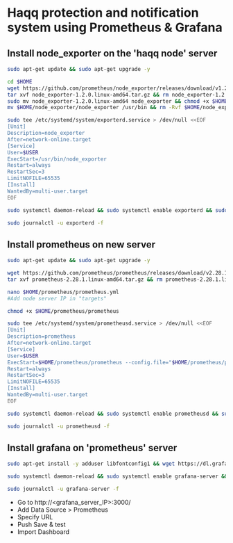 # Haqq protection and notification system using Prometheus & Grafana
## Install node_exporter on the 'haqq node' server

```bash
sudo apt-get update && sudo apt-get upgrade -y
```
```bash
cd $HOME
wget https://github.com/prometheus/node_exporter/releases/download/v1.2.0/node_exporter-1.2.0.linux-amd64.tar.gz && \
tar xvf node_exporter-1.2.0.linux-amd64.tar.gz && rm node_exporter-1.2.0.linux-amd64.tar.gz && \
sudo mv node_exporter-1.2.0.linux-amd64 node_exporter && chmod +x $HOME/node_exporter/node_exporter && \
mv $HOME/node_exporter/node_exporter /usr/bin && rm -Rvf $HOME/node_exporter/
```
```bash
sudo tee /etc/systemd/system/exporterd.service > /dev/null <<EOF
[Unit]
Description=node_exporter
After=network-online.target
[Service]
User=$USER
ExecStart=/usr/bin/node_exporter
Restart=always
RestartSec=3
LimitNOFILE=65535
[Install]
WantedBy=multi-user.target
EOF
```
```bash
sudo systemctl daemon-reload && sudo systemctl enable exporterd && sudo systemctl restart exporterd
```
```bash
sudo journalctl -u exporterd -f
``` 
## Install prometheus on new server
```bash
sudo apt-get update && sudo apt-get upgrade -y
```
```bash
wget https://github.com/prometheus/prometheus/releases/download/v2.28.1/prometheus-2.28.1.linux-amd64.tar.gz && \
tar xvf prometheus-2.28.1.linux-amd64.tar.gz && rm prometheus-2.28.1.linux-amd64.tar.gz && mv prometheus-2.28.1.linux-amd64 prometheus
```
```bash
nano $HOME/prometheus/prometheus.yml
#Add node server IP in "targets"
```

```bash
chmod +x $HOME/prometheus/prometheus
```
```bash
sudo tee /etc/systemd/system/prometheusd.service > /dev/null <<EOF
[Unit]
Description=prometheus
After=network-online.target
[Service]
User=$USER
ExecStart=$HOME/prometheus/prometheus --config.file="$HOME/prometheus/prometheus.yml"
Restart=always
RestartSec=3
LimitNOFILE=65535
[Install]
WantedBy=multi-user.target
EOF
```
```bash
sudo systemctl daemon-reload && sudo systemctl enable prometheusd && sudo systemctl restart prometheusd
```
```bash
sudo journalctl -u prometheusd -f
```
## Install grafana on 'prometheus' server
```bash
sudo apt-get install -y adduser libfontconfig1 && wget https://dl.grafana.com/oss/release/grafana_8.0.6_amd64.deb && sudo dpkg -i grafana_8.0.6_amd64.deb
```
```bash
sudo systemctl daemon-reload && sudo systemctl enable grafana-server && sudo systemctl restart grafana-server
```
```bash
sudo journalctl -u grafana-server -f
```
+ Go to http://<grafana_server_IP>:3000/
+ Add Data Source > Prometheus 
+ Specify URL
+ Push Save & test 
+ Import Dashboard
